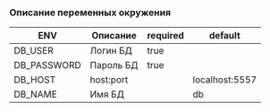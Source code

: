 ### Описание переменных окружения

| ENV         | Описание  | required | default        |
|-------------|-----------|----------|----------------|
| DB_USER     | Логин БД  | true     |                |
| DB_PASSWORD | Пароль БД | true     |                |
| DB_HOST     | host:port |          | localhost:5557 |
| DB_NAME     | Имя БД    |          | db             |

